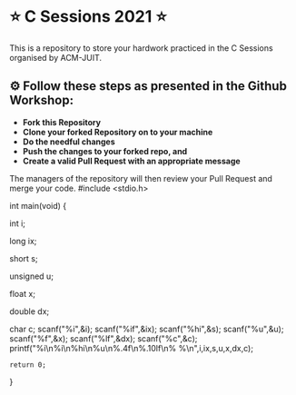 # :star: C Sessions 2021 :star:
This is a repository to store your hardwork practiced in the C Sessions organised by ACM-JUIT.
<br>
## :gear: Follow these steps as presented in the Github Workshop:
- **Fork this Repository**
- **Clone your forked Repository on to your machine**
- **Do the needful changes**
- **Push the changes to your forked repo, and**
- **Create a valid Pull Request with an appropriate message**

The managers of the repository will then review your Pull Request and merge your code.
#include <stdio.h>

int main(void) {

  int i;

long ix;

short s;

unsigned u;

float x;

double dx;

char c;
    scanf("%i",&i);
    scanf("%if",&ix);
        scanf("%hi",&s);
        scanf("%u",&u);
        scanf("%f",&x);
        scanf("%lf",&dx);
        scanf("%c",&c);
    printf("%i\n%i\n%hi\n%u\n%.4f\n%.10lf\n% %\n",i,ix,s,u,x,dx,c);
  
  
    return 0;
}